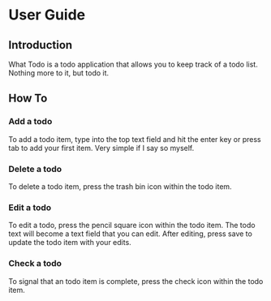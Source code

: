 # User Guide

## Introduction

What Todo is a todo application that allows you to keep track of a todo list. Nothing more to it, but todo it.

## How To

### Add a todo

To add a todo item, type into the top text field and hit the enter key or press tab to add your first item. Very simple if I say so myself.

### Delete a todo

To delete a todo item, press the trash bin icon within the todo item.

### Edit a todo

To edit a todo, press the pencil square icon within the todo item. The todo text will become a text field that you can edit. After editing, press save to update the todo item with your edits.

### Check a todo

To signal that an todo item is complete, press the check icon within the todo item.

